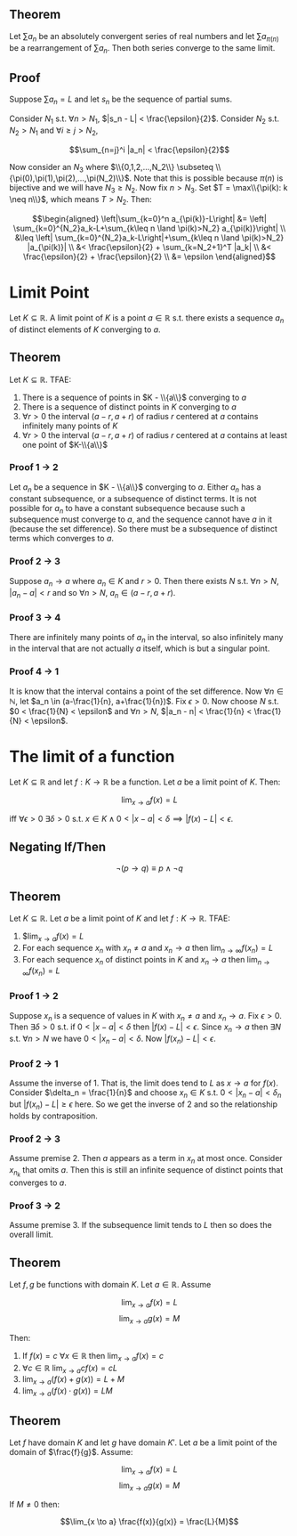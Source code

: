 ## Theorem

Let $\sum a_n$ be an absolutely convergent series of real numbers and let $\sum a_{\pi(n)}$ be a rearrangement of $\sum a_n$. Then both series converge to the same limit.

## Proof

Suppose $\sum a_n = L$ and let $s_n$ be the sequence of partial sums. 

Consider $N_1$ s.t. $\forall n > N_1$, $|s_n - L| < \frac{\epsilon}{2}$. Consider $N_2$ s.t. $N_2 > N_1$ and $\forall i \geq j > N_2$,

$$\sum_{n=j}^i |a_n| < \frac{\epsilon}{2}$$

Now consider an $N_3$ where $\\{0,1,2,...,N_2\\} \subseteq \\{\pi(0),\pi(1),\pi(2),...,\pi(N_2)\\}$. Note that this is possible because $\pi(n)$ is bijective and we will have $N_3 \geq N_2$. Now fix $n > N_3$. Set $T = \max\\{\pi(k): k \neq n\\}$, which means $T > N_2$. Then:

$$\begin{aligned}
\left|\sum_{k=0}^n a_{\pi(k)}-L\right| &= \left| \sum_{k=0}^{N_2}a_k-L+\sum_{k\leq n \land \pi(k)>N_2} a_{\pi(k)}\right| \\
&\leq \left| \sum_{k=0}^{N_2}a_k-L\right|+\sum_{k\leq n \land \pi(k)>N_2} |a_{\pi(k)}| \\
&< \frac{\epsilon}{2} + \sum_{k=N_2+1}^T |a_k| \\
&< \frac{\epsilon}{2} + \frac{\epsilon}{2} \\
&= \epsilon
\end{aligned}$$

# Limit Point

Let $K \subseteq \mathbb{R}$. A limit point of $K$ is a point $a \in \mathbb{R}$ s.t. there exists a sequence $a_n$ of distinct elements of $K$ converging to $a$. 

## Theorem

Let $K \subseteq \mathbb{R}$. TFAE:

1. There is a sequence of points in $K - \\{a\\}$ converging to $a$
2. There is a sequence of distinct points in $K$ converging to $a$
3. $\forall r > 0$ the interval $(a-r, a+r)$ of radius $r$ centered at $a$ contains infinitely many points of $K$
4. $\forall r > 0$ the interval $(a-r, a+r)$ of radius $r$ centered at $a$ contains at least one point of $K-\\{a\\}$

### Proof 1 -> 2

Let $a_n$ be a sequence in $K - \\{a\\}$ converging to $a$. Either $a_n$ has a constant subsequence, or a subsequence of distinct terms. It is not possible for $a_n$ to have a constant subsequence because such a subsequence must converge to $a$, and the sequence cannot have $a$ in it (because the set difference). So there must be a subsequence of distinct terms which converges to $a$.

### Proof 2 -> 3

Suppose $a_n \to a$ where $a_n \in K$ and $r>0$. Then there exists $N$ s.t. $\forall n > N$, $|a_n-a|<r$ and so $\forall n > N$, $a_n \in (a-r,a+r)$. 

### Proof 3 -> 4

There are infinitely many points of $a_n$ in the interval, so also infinitely many in the interval that are not actually $a$ itself, which is but a singular point.

### Proof 4 -> 1

It is know that the interval contains a point of the set difference. Now $\forall n \in \mathbb{N}$, let $a_n \in (a-\frac{1}{n}, a+\frac{1}{n})$. Fix $\epsilon > 0$. Now choose $N$ s.t. $0 < \frac{1}{N} < \epsilon$ and $\forall n > N$, $|a_n - n| < \frac{1}{n} < \frac{1}{N} < \epsilon$. 

# The limit of a function

Let $K \subseteq \mathbb{R}$ and let $f: K \to \mathbb{R}$ be a function. Let $a$ be a limit point of $K$. Then:

$$\lim_{x \to a} f(x)=L$$ 

iff $\forall \epsilon > 0$ $\exists \delta > 0$ s.t. $x \in K \land 0 < |x-a| < \delta \implies |f(x)-L|<\epsilon$.

## Negating If/Then

$$\neg (p \to q) \equiv p \land \neg q$$

## Theorem

Let $K \subseteq \mathbb{R}$. Let $a$ be a limit point of $K$ and let $f: K \to \mathbb{R}$. TFAE:

1. $$\lim_{x \to a} f(x) = L$
2. For each sequence $x_n$ with $x_n \neq a$ and $x_n \to a$ then $\lim_{n \to \infty} f(x_n) = L$
3. For each sequence $x_n$ of distinct points in $K$ and $x_n \to a$ then $\lim_{n \to \infty} f(x_n) = L$

### Proof 1 -> 2

Suppose $x_n$ is a sequence of values in $K$ with $x_n \neq a$ and $x_n \to a$. Fix $\epsilon > 0$. Then $\exists \delta > 0$ s.t. if $0 < |x-a| < \delta$ then $|f(x)-L|<\epsilon$. Since $x_n \to a$ then $\exists N$ s.t. $\forall n > N$ we have $0 < |x_n - a| < \delta$. Now $|f(x_n) - L| < \epsilon$. 

### Proof 2 -> 1

Assume the inverse of 1. That is, the limit does tend to $L$ as $x \to a$ for $f(x)$. Consider $\delta_n = \frac{1}{n}$ and choose $x_n \in K$ s.t. $0 < |x_n - a| < \delta_n$ but $|f(x_n) - L| \geq \epsilon$ here. So we get the inverse of 2 and so the relationship holds by contraposition.

### Proof 2 -> 3

Assume premise 2. Then $a$ appears as a term in $x_n$ at most once. Consider $x_{n_k}$ that omits $a$. Then this is still an infinite sequence of distinct points that converges to $a$.

### Proof 3 -> 2

Assume premise 3. If the subsequence limit tends to $L$ then so does the overall limit. 

## Theorem

Let $f,g$ be functions with domain $K$. Let $a \in \mathbb{R}$. Assume 

$$\lim_{x \to a} f(x) = L$$
$$\lim_{x \to a} g(x) = M$$

Then:

1. If $f(x)=c$ $\forall x \in \mathbb{R}$ then $\lim_{x \to a} f(x) = c$
2. $\forall c \in \mathbb{R}$ $\lim_{x \to a} cf(x) = cL$
3. $\lim_{x \to a} (f(x)+g(x)) = L+M$
4.  $\lim_{x \to a} (f(x) \cdot g(x)) = LM$

## Theorem

Let $f$ have domain $K$ and let $g$ have domain $K'$. Let $a$ be a limit point of the domain of $\frac{f}{g}$. Assume:

$$\lim_{x \to a} f(x) = L$$
$$\lim_{x \to a} g(x) = M$$

If $M \neq 0$ then:

$$\lim_{x \to a} \frac{f(x)}{g(x)} = \frac{L}{M}$$




